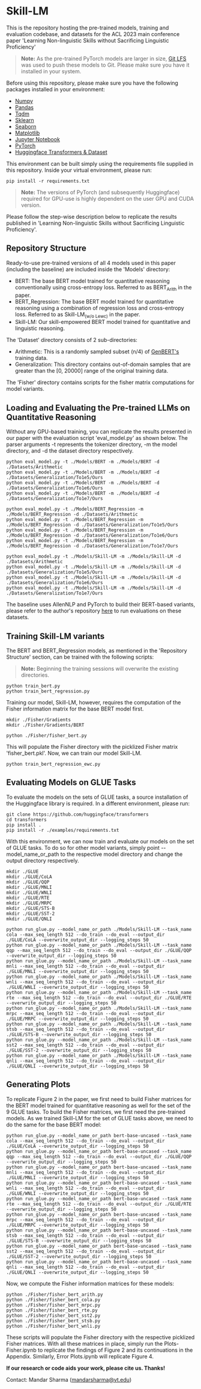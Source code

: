# Skill-LM
This is the repository hosting the pre-trained models, training and evaluation codebase, and datasets for the ACL 2023 main conference paper 'Learning Non-linguistic Skills without Sacrificing Linguistic Proficiency'

> **Note:** As the pre-trained PyTorch models are larger in size, [Git LFS](https://git-lfs.github.com/) was used to push these models to Git. Please make sure you have it installed in your system.

Before using this repository, please make sure you have the following packages installed in your environment:
- [Numpy](https://numpy.org/)
- [Pandas](https://pandas.pydata.org/)
- [Tqdm](https://github.com/tqdm/tqdm)
- [Sklearn](https://scikit-learn.org/)
- [Seaborn](https://seaborn.pydata.org/)
- [Matplotlib](https://matplotlib.org/)
- [Jupyter Notebook](https://jupyter.org/)
- [PyTorch](https://pytorch.org/)
- [Huggingface Transformers & Dataset](https://huggingface.co/)

This environment can be built simply using the requirements file supplied in this repository. Inside your virtual environment, please run:


```
pip install -r requirements.txt
```

> **Note:** The versions of PyTorch (and subsequently Huggingface) required for GPU-use is highly dependent on the user GPU and CUDA version.

Please follow the step-wise description below to replicate the results published in 'Learning Non-linguistic Skills without Sacrificing Linguistic Proficiency'.

## Repository Structure
Ready-to-use pre-trained versions of all 4 models used in this paper (including the baseline) are included inside the 'Models' directory:
- BERT: The base BERT model trained for quantitative reasoning conventionally using cross-entropy loss. Referred to as BERT<sub>Arith</sub> in the paper.
- BERT_Regression: The base BERT model trained for quantitative reasoning using a combination of regression loss and cross-entropy loss. Referred to as Skill-LM<sub>(w/o Lewc)</sub> in the paper.
- Skill-LM: Our skill-empowered BERT model trained for quantitative and linguistic reasoning. 

The 'Dataset' directory consists of 2 sub-directories:
- Arithmetic: This is a randomly sampled subset (n/4) of [GenBERT's](https://aclanthology.org/2020.acl-main.89/) training data.
- Generalization: This directory contains out-of-domain samples that are greater than the [0, 20000] range of the original training data.

The 'Fisher' directory contains scripts for the fisher matrix computations for model variants.

## Loading and Evaluating the Pre-trained LLMs on Quantitative Reasoning
Without any GPU-based training, you can replicate the results presented in our paper with the evaluation script 'eval_model.py' as shown below. The parser arguments -t represents the tokenizer directory, -m the model directory, and -d the dataset directory respectively.

```
python eval_model.py -t ./Models/BERT -m ./Models/BERT -d ./Datasets/Arithmetic
python eval_model.py -t ./Models/BERT -m ./Models/BERT -d ./Datasets/Generalization/To1e5/Ours
python eval_model.py -t ./Models/BERT -m ./Models/BERT -d ./Datasets/Generalization/To1e6/Ours
python eval_model.py -t ./Models/BERT -m ./Models/BERT -d ./Datasets/Generalization/To1e7/Ours
```

```
python eval_model.py -t ./Models/BERT_Regression -m ./Models/BERT_Regression -d ./Datasets/Arithmetic
python eval_model.py -t ./Models/BERT_Regression -m ./Models/BERT_Regression -d ./Datasets/Generalization/To1e5/Ours
python eval_model.py -t ./Models/BERT_Regression -m ./Models/BERT_Regression -d ./Datasets/Generalization/To1e6/Ours
python eval_model.py -t ./Models/BERT_Regression -m ./Models/BERT_Regression -d ./Datasets/Generalization/To1e7/Ours
```

```
python eval_model.py -t ./Models/Skill-LM -m ./Models/Skill-LM -d ./Datasets/Arithmetic
python eval_model.py -t ./Models/Skill-LM -m ./Models/Skill-LM -d ./Datasets/Generalization/To1e5/Ours
python eval_model.py -t ./Models/Skill-LM -m ./Models/Skill-LM -d ./Datasets/Generalization/To1e6/Ours
python eval_model.py -t ./Models/Skill-LM -m ./Models/Skill-LM -d ./Datasets/Generalization/To1e7/Ours
```

The baseline uses AllenNLP and PyTorch to build their BERT-based variants, please refer to the author's repository [here](https://github.com/ag1988/injecting_numeracy) to run evaluations on these datasets.

## Training Skill-LM variants

The BERT and BERT_Regression models, as mentioned in the 'Repository Structure' section, can be trained with the following scripts:
> **Note:** Beginning the training sessions will overwrite the existing directories.

```
python train_bert.py
python train_bert_regression.py
```

Training our model, Skill-LM, however, requires the computation of the Fisher information matrix for the base BERT model first.

```
mkdir ./Fisher/Gradients
mkdir ./Fisher/Gradients/BERT

python ./Fisher/fisher_bert.py
```

This will populate the Fisher directory with the picklized Fisher matrix 'fisher_bert.pkl'. Now, we can train our model Skill-LM.

```
python train_bert_regression_ewc.py
```

## Evaluating Models on GLUE Tasks

To evaluate the models on the sets of GLUE tasks, a source installation of the Huggingface library is required. In a different environment, please run:

```
git clone https://github.com/huggingface/transformers
cd transformers
pip install .
pip install -r ./examples/requirements.txt
```

With this environment, we can now train and evaluate our models on the set of GLUE tasks. To do so for other model variants, simply point --model_name_or_path to the respective model directory and change the output directory respectively.

```
mkdir ./GLUE
mkdir ./GLUE/CoLA
mkdir ./GLUE/QQP
mkdir ./GLUE/MNLI
mkdir ./GLUE/WNLI
mkdir ./GLUE/RTE
mkdir ./GLUE/MRPC
mkdir ./GLUE/STS-B
mkdir ./GLUE/SST-2
mkdir ./GLUE/QNLI

python run_glue.py --model_name_or_path ./Models/Skill-LM --task_name cola --max_seq_length 512 --do_train --do_eval --output_dir ./GLUE/CoLA --overwrite_output_dir --logging_steps 50
python run_glue.py --model_name_or_path ./Models/Skill-LM --task_name qqp --max_seq_length 512 --do_train --do_eval --output_dir ./GLUE/QQP --overwrite_output_dir --logging_steps 50
python run_glue.py --model_name_or_path ./Models/Skill-LM --task_name mnli --max_seq_length 512 --do_train --do_eval --output_dir ./GLUE/MNLI --overwrite_output_dir --logging_steps 50
python run_glue.py --model_name_or_path ./Models/Skill-LM --task_name wnli --max_seq_length 512 --do_train --do_eval --output_dir ./GLUE/WNLI --overwrite_output_dir --logging_steps 50
python run_glue.py --model_name_or_path ./Models/Skill-LM --task_name rte --max_seq_length 512 --do_train --do_eval --output_dir ./GLUE/RTE --overwrite_output_dir --logging_steps 50
python run_glue.py --model_name_or_path ./Models/Skill-LM --task_name mrpc --max_seq_length 512 --do_train --do_eval --output_dir ./GLUE/MRPC --overwrite_output_dir --logging_steps 50
python run_glue.py --model_name_or_path ./Models/Skill-LM --task_name stsb --max_seq_length 512 --do_train --do_eval --output_dir ./GLUE/STS-B --overwrite_output_dir --logging_steps 50
python run_glue.py --model_name_or_path ./Models/Skill-LM --task_name sst2 --max_seq_length 512 --do_train --do_eval --output_dir ./GLUE/SST-2 --overwrite_output_dir --logging_steps 50
python run_glue.py --model_name_or_path ./Models/Skill-LM --task_name qnli --max_seq_length 512 --do_train --do_eval --output_dir ./GLUE/QNLI --overwrite_output_dir --logging_steps 50
```

## Generating Plots

To replicate Figure 2 in the paper, we first need to build Fisher matrices for the BERT model trained for quantitative reasoning as well for the set of the 9 GLUE tasks. To build the Fisher matrices, we first need the pre-trained models. As we trained Skill-LM for the set of GLUE tasks above, we need to do the same for the base BERT model:

```
python run_glue.py --model_name_or_path bert-base-uncased --task_name cola --max_seq_length 512 --do_train --do_eval --output_dir ./GLUE/CoLA --overwrite_output_dir --logging_steps 50
python run_glue.py --model_name_or_path bert-base-uncased --task_name qqp --max_seq_length 512 --do_train --do_eval --output_dir ./GLUE/QQP --overwrite_output_dir --logging_steps 50
python run_glue.py --model_name_or_path bert-base-uncased --task_name mnli --max_seq_length 512 --do_train --do_eval --output_dir ./GLUE/MNLI --overwrite_output_dir --logging_steps 50
python run_glue.py --model_name_or_path bert-base-uncased --task_name wnli --max_seq_length 512 --do_train --do_eval --output_dir ./GLUE/WNLI --overwrite_output_dir --logging_steps 50
python run_glue.py --model_name_or_path bert-base-uncased --task_name rte --max_seq_length 512 --do_train --do_eval --output_dir ./GLUE/RTE --overwrite_output_dir --logging_steps 50
python run_glue.py --model_name_or_path bert-base-uncased --task_name mrpc --max_seq_length 512 --do_train --do_eval --output_dir ./GLUE/MRPC --overwrite_output_dir --logging_steps 50
python run_glue.py --model_name_or_path bert-base-uncased --task_name stsb --max_seq_length 512 --do_train --do_eval --output_dir ./GLUE/STS-B --overwrite_output_dir --logging_steps 50
python run_glue.py --model_name_or_path bert-base-uncased --task_name sst2 --max_seq_length 512 --do_train --do_eval --output_dir ./GLUE/SST-2 --overwrite_output_dir --logging_steps 50
python run_glue.py --model_name_or_path bert-base-uncased --task_name qnli --max_seq_length 512 --do_train --do_eval --output_dir ./GLUE/QNLI --overwrite_output_dir --logging_steps 50
```
Now, we compute the Fisher information matrices for these models:

```
python ./Fisher/fisher_bert_arith.py
python ./Fisher/fisher_bert_cola.py
python ./Fisher/fisher_bert_mrpc.py
python ./Fisher/fisher_bert_rte.py
python ./Fisher/fisher_bert_sst2.py
python ./Fisher/fisher_bert_stsb.py
python ./Fisher/fisher_bert_wnli.py
```

These scripts will populate the Fisher directory with the respective picklized Fisher matrices. With all these matrices in place, simply run the Plots-Fisher.ipynb to replicate the findings of Figure 2 and its continuations in the Appendix. Similarly, Error Plots.ipynb will replicate Figure 4.

**If our research or code aids your work, please cite us. Thanks!**

Contact: Mandar Sharma (mandarsharma@vt.edu)
